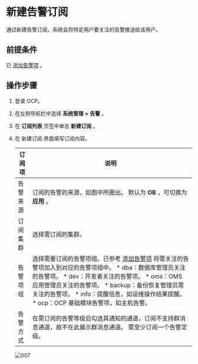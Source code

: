新建告警订阅
===========================

通过新建告警订阅，系统会将特定用户要关注的告警推送给该用户。

前提条件
-------------------------

已 [添加告警项](../9.use-alert-management/7.alarm-group.md) 。

操作步骤
-------------------------

1. 登录 OCP。



2. 在左侧导航栏中选择 **系统管理** **\>** **告警** 。



3. 在 **订阅列表** 页签中单击 **新建订阅** 。



4. 在 新建订阅 界面填写订阅内容。



   | 订阅项  |                                                                                                                                                                                                                                            说明                                                                                                                                                                                                                                            |
   |------|------------------------------------------------------------------------------------------------------------------------------------------------------------------------------------------------------------------------------------------------------------------------------------------------------------------------------------------------------------------------------------------------------------------------------------------------------------------------------------------|
   | 告警来源 | 订阅的告警的来源，如图中所圈出。 默认为 **OB** ，可切换为 **应用** 。                                                                                                                                                                                                                                                                                                                                                                                                                               |
   | 订阅集群 | 选择需订阅的集群。                                                                                                                                                                                                                                                                                                                                                                                                                                                                                |
   | 告警项组 | 选择需要订阅的告警项组。已参考 [添加告警项](../9.use-alert-management/7.alarm-group.md) 将需关注的告警项加入到对应的告警项组中。 * dba：数据库管理员关注的告警项。   * dev：开发者关注的告警项。   * oms：OMS 应用管理员关注的告警项。   * backup：备份恢复管理员需关注的告警项。   * info：提醒信息，如运维操作结果提醒。   * ocp：OCP 基础模块告警项，如主机告警。    |
   | 告警方式 | 在需订阅的告警等级后勾选其通知的通道，订阅不支持群消息通道，故不在此展示群消息通道。 需至少订阅一个告警定级。                                                                                                                                                                                                                                                                                                                                                                                                                  |



   ![007](https://help-static-aliyun-doc.aliyuncs.com/assets/img/zh-CN/6119060261/p271531.png)

